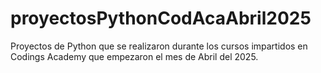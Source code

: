 # proyectosPythonCodAcaAbril2025
Proyectos de Python que se realizaron durante los cursos impartidos en Codings Academy que empezaron el mes de Abril del 2025.
